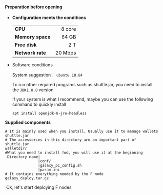 #### Preparation before opening


- **Configuration meets the conditions**

  |                  |          |
  | :--------------- | -------: |
  | **CPU**          |   8 core |
  | **Memory space** |    64 GB |
  | **Free disk**    |      2 T |
  | **Network rate** | 20  Mbps |

- Software conditions

  System suggestion： `ubuntu 18.04 `

  To run other required programs such as shuttle.jar, you need to install the `JDK1.8.0` version

  If your system is what I recommend, maybe you can use the following command to quickly install

  ```shell
  apt install openjdk-8-jre-headless
  ```

**Supplied components**

```
# It is mainly used when you install. Usually use it to manage wallets
shuttle.jar
# The accessories in this directory are an important part of shuttle.jar
walletdir/
#What you need to install fod, you will use it at the beginning
 Directory name|
               |conf/
               |galaxy_pc_config.sh
               |param.ini
# It contains everything needed by the F node
galaxy_deploy.tar.gz
```



​     Ok, let's start deploying F nodes





